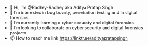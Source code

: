- 👋 Hi, I’m @Radhey-Radhey aka Aditya Pratap Singh
- 👀 I’m interested in bug bounty, penetration testing and in digital forensics
- 🌱 I’m currently learning a cyber securoty and digital forensics
- 💞️ I’m looking to collaborate on cyber security and digital forensics projects
- 📫 How to reach me link https://linktr.ee/adityapratapsingh

<!---
Radhey-Radhey/Radhey-Radhey is a ✨ special ✨ repository because its `README.md` (this file) appears on your GitHub profile.
You can click the Preview link to take a look at your changes.
--->
